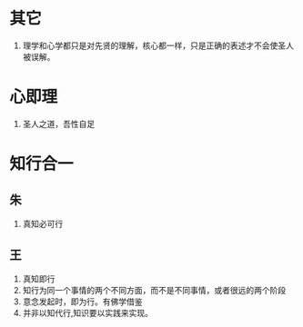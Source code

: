 # 其它
1. 理学和心学都只是对先贤的理解，核心都一样，只是正确的表述才不会使圣人被误解。
# 心即理
1. 圣人之道，吾性自足

# 知行合一
## 朱
1. 真知必可行

## 王
1. 真知即行
2. 知行为同一个事情的两个不同方面，而不是不同事情，或者很远的两个阶段
3. 意念发起时，即为行。有佛学借鉴
4. 并非以知代行,知识要以实践来实现。

